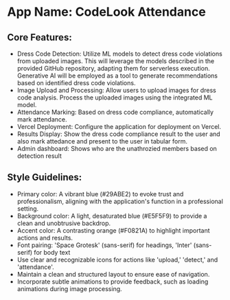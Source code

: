 # **App Name**: CodeLook Attendance

## Core Features:

- Dress Code Detection: Utilize ML models to detect dress code violations from uploaded images. This will leverage the models described in the provided GitHub repository, adapting them for serverless execution. Generative AI will be employed as a tool to generate recommendations based on identified dress code violations.
- Image Upload and Processing: Allow users to upload images for dress code analysis. Process the uploaded images using the integrated ML model.
- Attendance Marking: Based on dress code compliance, automatically mark attendance.
- Vercel Deployment: Configure the application for deployment on Vercel.
- Results Display: Show the dress code compliance result to the user and also mark attedance and present to the user in tabular form.
- Admin dashboard: Shows who are the unathrozied members based on detection result

## Style Guidelines:

- Primary color: A vibrant blue (#29ABE2) to evoke trust and professionalism, aligning with the application's function in a professional setting.
- Background color: A light, desaturated blue (#E5F5F9) to provide a clean and unobtrusive backdrop.
- Accent color: A contrasting orange (#F0821A) to highlight important actions and results.
- Font pairing: 'Space Grotesk' (sans-serif) for headings, 'Inter' (sans-serif) for body text
- Use clear and recognizable icons for actions like 'upload,' 'detect,' and 'attendance'.
- Maintain a clean and structured layout to ensure ease of navigation.
- Incorporate subtle animations to provide feedback, such as loading animations during image processing.